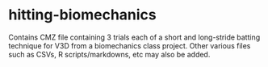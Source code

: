 # hitting-biomechanics
Contains CMZ file containing 3 trials each of a short and long-stride batting technique for V3D from a biomechanics class project. Other various files such as CSVs, R scripts/markdowns, etc may also be added.
